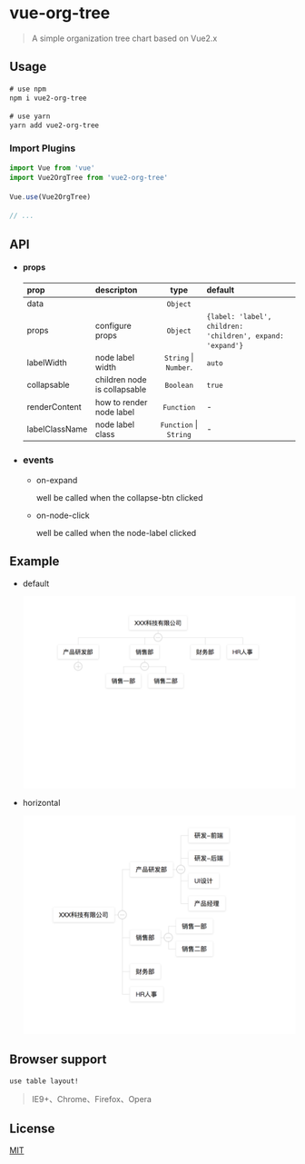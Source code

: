 # vue-org-tree

> A simple organization tree chart based on Vue2.x

## Usage

```
# use npm
npm i vue2-org-tree

# use yarn
yarn add vue2-org-tree
```
### Import Plugins

``` js
import Vue from 'vue'
import Vue2OrgTree from 'vue2-org-tree'

Vue.use(Vue2OrgTree)

// ...
```


## API

  * #### props


	prop           | descripton                   | type                   | default
	---------------|------------------------------|:----------------------:|---------------------
	data           |                              | `Object`               |
	props          |  configure props             | `Object`               | `{label: 'label', children: 'children', expand: 'expand'}`
	labelWidth     |  node label width            | `String` \| `Number`.  | `auto`
	collapsable    | children node is collapsable | `Boolean`              | `true`
	renderContent  | how to render node label     | `Function`             |     -
	labelClassName | node label class             | `Function` \| `String` |     -


  * ### events

    - on-expand

      well be called when the collapse-btn clicked


    - on-node-click

      well be called when the node-label clicked



## Example

- default

  ![default](./images/default.png)

- horizontal

  ![horizontal](./images/horizontal.png)

## Browser support

    use table layout!

> IE9+、Chrome、Firefox、Opera

## License
[MIT](http://opensource.org/licenses/MIT)
